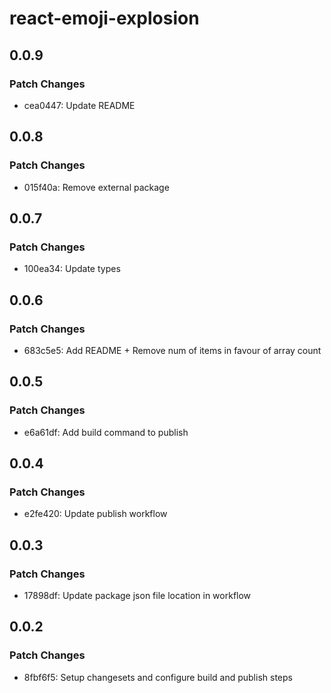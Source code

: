 # react-emoji-explosion

## 0.0.9

### Patch Changes

- cea0447: Update README

## 0.0.8

### Patch Changes

- 015f40a: Remove external package

## 0.0.7

### Patch Changes

- 100ea34: Update types

## 0.0.6

### Patch Changes

- 683c5e5: Add README + Remove num of items in favour of array count

## 0.0.5

### Patch Changes

- e6a61df: Add build command to publish

## 0.0.4

### Patch Changes

- e2fe420: Update publish workflow

## 0.0.3

### Patch Changes

- 17898df: Update package json file location in workflow

## 0.0.2

### Patch Changes

- 8fbf6f5: Setup changesets and configure build and publish steps
